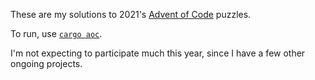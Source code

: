 These are my solutions to 2021's [Advent of Code](https://adventofcode.com/) puzzles.

To run, use [`cargo aoc`](https://crates.io/crates/cargo-aoc).

I'm not expecting to participate much this year, since I have a few other ongoing projects.
